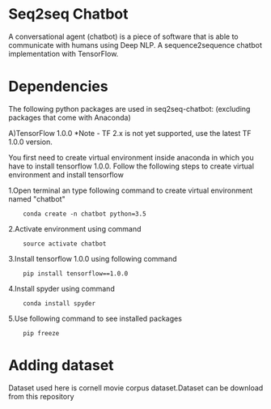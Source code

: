# Seq2seq Chatbot
A conversational agent (chatbot) is a piece of software that is able to communicate with humans using Deep NLP.
A sequence2sequence chatbot implementation with TensorFlow.

# Dependencies
The following python packages are used in seq2seq-chatbot: (excluding packages that come with Anaconda)

  A)TensorFlow 1.0.0 *Note - TF 2.x is not yet supported, use the latest TF 1.0.0 version.
  
  You first need to create virtual environment inside anaconda in which you have to install tensorflow 1.0.0.
  Follow the following steps to create virtual environment and install tensorflow
  
  1.Open terminal an type following command to create virtual environment named "chatbot"
  
        conda create -n chatbot python=3.5
    
  2.Activate environment using command
  
        source activate chatbot

  3.Install tensorflow 1.0.0 using following command
  
        pip install tensorflow==1.0.0
    
  4.Install spyder using command
  
        conda install spyder

  5.Use following command to see installed packages
  
        pip freeze
        
        
# Adding dataset
  Dataset used here is cornell movie corpus dataset.Dataset can be download from this repository 

